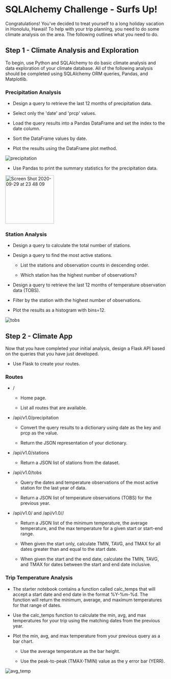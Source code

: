 # SQLAlchemy Challenge - Surfs Up!


Congratulations! You've decided to treat yourself to a long holiday vacation in Honolulu, Hawaii! To help with your trip planning, you need to do some climate analysis on the area. The following outlines what you need to do.


## Step 1 - Climate Analysis and Exploration


To begin, use Python and SQLAlchemy to do basic climate analysis and data exploration of your climate database. All of the following analysis should be completed using SQLAlchemy ORM queries, Pandas, and Matplotlib.


### Precipitation Analysis


* Design a query to retrieve the last 12 months of precipitation data.


* Select only the 'date' and 'prcp' values.


* Load the query results into a Pandas DataFrame and set the index to the date column.


* Sort the DataFrame values by date.


* Plot the results using the DataFrame plot method.


![precipitation](https://user-images.githubusercontent.com/55970064/94644098-05373000-02ae-11eb-96d9-cfbeaccf207b.png)


* Use Pandas to print the summary statistics for the precipitation data.


 <img width="152" alt="Screen Shot 2020-09-29 at 23 48 09" src="https://user-images.githubusercontent.com/55970064/94644187-3ca5dc80-02ae-11eb-8712-9ecd0e11a03f.png">


### Station Analysis


* Design a query to calculate the total number of stations.


* Design a query to find the most active stations.


  * List the stations and observation counts in descending order.


  * Which station has the highest number of observations?



* Design a query to retrieve the last 12 months of temperature observation data (TOBS).


 * Filter by the station with the highest number of observations.


 * Plot the results as a histogram with bins=12.
 
 
 ![tobs](https://user-images.githubusercontent.com/55970064/94644464-fdc45680-02ae-11eb-9b01-fd6f7fa3f480.png)



## Step 2 - Climate App


Now that you have completed your initial analysis, design a Flask API based on the queries that you have just developed.

* Use Flask to create your routes.


### Routes


* /


  * Home page.


  * List all routes that are available.




* /api/v1.0/precipitation


  * Convert the query results to a dictionary using date as the key and prcp as the value.


  * Return the JSON representation of your dictionary.




* /api/v1.0/stations

  * Return a JSON list of stations from the dataset.



* /api/v1.0/tobs


  * Query the dates and temperature observations of the most active station for the last year of data.


  * Return a JSON list of temperature observations (TOBS) for the previous year.




* /api/v1.0/<start> and /api/v1.0/<start>/<end>


  * Return a JSON list of the minimum temperature, the average temperature, and the max temperature for a given start or start-end range.


  * When given the start only, calculate TMIN, TAVG, and TMAX for all dates greater than and equal to the start date.


  * When given the start and the end date, calculate the TMIN, TAVG, and TMAX for dates between the start and end date inclusive.


### Trip Temperature Analysis 


* The starter notebook contains a function called calc_temps that will accept a start date and end date in the format %Y-%m-%d. The function will return the minimum, average, and maximum temperatures for that range of dates.


* Use the calc_temps function to calculate the min, avg, and max temperatures for your trip using the matching dates from the previous year.


* Plot the min, avg, and max temperature from your previous query as a bar chart.


  * Use the average temperature as the bar height.


  * Use the peak-to-peak (TMAX-TMIN) value as the y error bar (YERR).


![avg_temp](https://user-images.githubusercontent.com/55970064/94645007-59dbaa80-02b0-11eb-9600-58fc5b48d3fd.png)



